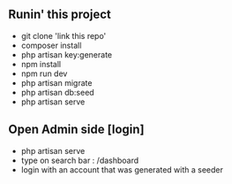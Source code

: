 ## Runin' this project
- git clone 'link this repo'
- composer install
- php artisan key:generate
- npm install
- npm run dev
- php artisan migrate
- php artisan db:seed
- php artisan serve

## Open Admin side [login]
- php artisan serve
- type on search bar : /dashboard
- login with an account that was generated with a seeder

  
